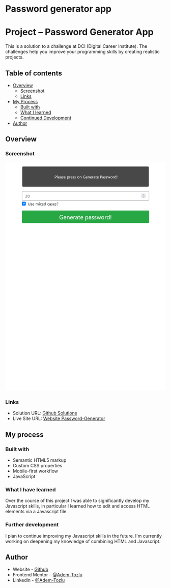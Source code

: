 # Password generator app

# Project – Password Generator App

This is a solution to a challenge at DCI (Digital Career Institute). The challenges help you improve your programming skills by creating realistic projects.

## Table of contents

- [Overview](#Overview)
  - [Screenshot](#screenshot)
  - [Links](#links)
- [My Process](#my-process)
  - [Built with](#built-with)
  - [What I learned](#what-i-learned)
  - [Continued Development](#continued-development)
- [Author](#Author)



## Overview

### Screenshot

![Screenshot](images/password-generator.png)

### Links

- Solution URL: [Github Solutions](https://github.com/Adem-Tozlu/Project-Password-Generator)
- Live Site URL: [Website Password-Generator](project-password-generator-chi.vercel.app)

## My process

### Built with

- Semantic HTML5 markup
- Custom CSS properties
- Mobile-first workflow
- JavaScript


### What I have learned


Over the course of this project I was able to significantly develop my Javascript skills, in particular I learned how to edit and access HTML elements via a Javascript file.

### Further development

I plan to continue improving my Javascript skills in the future. I'm currently working on deepening my knowledge of combining HTML and Javascript.


## Author

- Website - [Github](https://github.com/Adem-Tozlu)
- Frontend Mentor – [@Adem-Tozlu](https://www.frontendmentor.io/profile/Adem-Tozlu)
- Linkedin - [@Adem-Tozlu](https://www.linkedin.com/in/adem-tozlu-8906b52a5)

